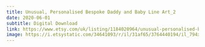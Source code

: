 ```yaml
---
title: Unusual, Personalised Bespoke Daddy and Baby Line Art_2
date: 2020-06-01
subtitle: Digital Download
link: https://www.etsy.com/uk/listing/1184020964/unusual-personalised-bespoke-daddy-and
image: https://i.etsystatic.com/34641093/r/il/31af65/3764440194/il_794xN.3764440194_h0fl.jpg
---
```

